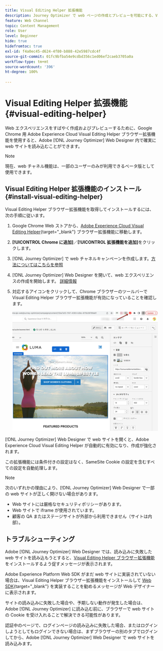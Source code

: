```yaml
---
title: Visual Editing Helper 拡張機能
description: Journey Optimizer で web ページの作成とプレビューを可能にする、Visual Editing Helper Chrome 拡張機能について
feature: Web Channel
topic: Content Management
role: User
level: Beginner
hide: true
hidefromtoc: true
exl-id: f4a0ec45-d624-4f80-b888-42e5987cdc4f
source-git-commit: 01fc9bfba54e9cdbd356c1ed06ef2caeb3705a0a
workflow-type: tm+mt
source-wordcount: '396'
ht-degree: 100%

---
```


# Visual Editing Helper 拡張機能 {#visual-editing-helper}

Web エクスペリエンスをすばやく作成およびプレビューするために、Google Chrome 用 Adobe Experience Cloud Visual Editing Helper ブラウザー拡張機能を使用すると、Adobe [!DNL Journey Optimizer] Web Designer 内で確実に web サイトを読み込むことができます。

>[!NOTE]
>
>現在、web チャネル機能は、一部のユーザーのみが利用できるベータ版として使用できます。

## Visual Editing Helper 拡張機能のインストール {#install-visual-editing-helper}

Visual Editing Helper ブラウザー拡張機能を取得してインストールするには、次の手順に従います。

1. Google Chrome Web ストアから、[Adobe Experience Cloud Visual Editing Helper](https://chrome.google.com/webstore/detail/adobe-experience-cloud-vi/kgmjjkfjacffaebgpkpcllakjifppnca){target="_blank"} ブラウザー拡張機能に移動します。

1. **[!UICONTROL Chrome に追加]**／**[!UICONTROL 拡張機能を追加]**&#x200B;をクリックします。

1. [!DNL Journey Optimizer] で web チャネルキャンペーンを作成します。[方法についてはこちらを参照](author-web.md#create-web-campaign)

1. [!DNL Journey Optimizer] Web Designer を開いて、web エクスペリエンスの作成を開始します。 [詳細情報](author-web.md)

1. 対応するアイコンをクリックして、Chrome ブラウザーのツールバーで Visual Editing Helper ブラウザー拡張機能が有効になっていることを確認します。

   ![](assets/web-visual-editing-extension.png)

[!DNL Journey Optimizer] Web Designer で web サイトを開くと、Adobe Experience Cloud Visual Editing Helper が自動的に有効になり、作成が強化されます。

この拡張機能には条件付きの設定はなく、SameSite Cookie の設定を含むすべての設定を自動処理します。

>[!NOTE]
>
>次のいずれかの理由により、[!DNL Journey Optimizer] Web Designer で一部の web サイトが正しく開けない場合があります。
>
> * Web サイトには厳格なセキュリティポリシーがあります。
> * Web サイトで iframe が使用されています。
> * 顧客の QA またはステージサイトが外部から利用できません（サイトは内部）。


## トラブルシューティング

Adobe [!DNL Journey Optimizer] Web Designer では、読み込みに失敗した web サイトを読み込もうとすると、[Visual Editing Helper ブラウザー拡張機能](#install-visual-editing-helper)をインストールするよう促すメッセージが表示されます。

Adobe Experience Platform Web SDK がまだ web サイトに実装されていない場合は、Visual Editing Helper ブラウザー拡張機能をインストールして [Web SDK](https://experienceleague.adobe.com/docs/platform-learn/implement-web-sdk/overview.html?lang=ja){target="_blank"} を実装することを勧めるメッセージが Web デザイナーに表示されます。

サイトの読み込みに失敗した場合や、予期しない動作が発生した場合は、Adobe [!DNL Journey Optimizer] に読み込む前に、ブラウザーで web サイトの Cookie を受け入れることで解決できる可能性があります。

認証中のページで、ログインページの読み込みに失敗した場合、またはログインしようとしてもログインできない場合は、まずブラウザーの別のタブでログインしてから、Adobe [!DNL Journey Optimizer] Web Designer で web サイトを読み込みます。
